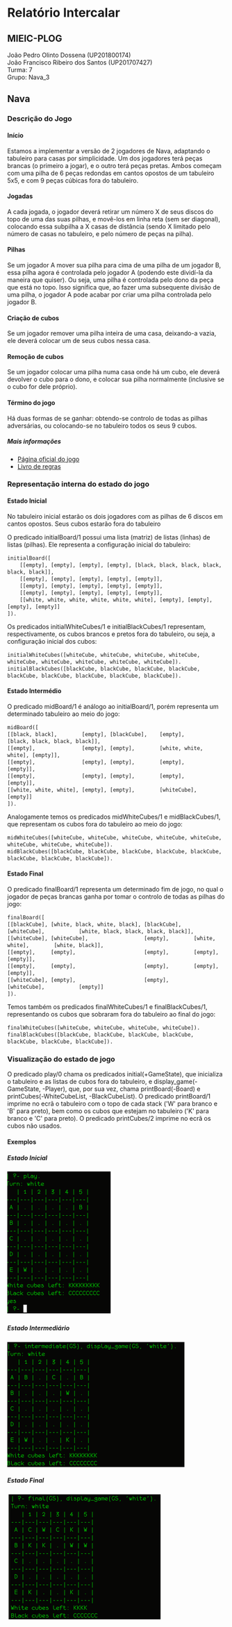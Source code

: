 # Relatório Intercalar
## MIEIC-PLOG

João Pedro Olinto Dossena (UP201800174)  
João Francisco Ribeiro dos Santos (UP201707427)  
Turma: 7  
Grupo: Nava_3  

## Nava

### Descrição do Jogo
#### Início
Estamos a implementar a versão de 2 jogadores de Nava, adaptando o tabuleiro para casas por simplicidade. Um dos jogadores terá peças brancas (o primeiro a jogar), e o outro terá peças pretas. Ambos começam com uma pilha de 6 peças redondas em cantos opostos de um tabuleiro 5x5, e com 9 peças cúbicas fora do tabuleiro.
#### Jogadas
A cada jogada, o jogador deverá retirar um número X de seus discos do topo de uma das suas pilhas, e movê-los em linha reta (sem ser diagonal), colocando essa subpilha a X casas de distância (sendo X limitado pelo número de casas no tabuleiro, e pelo número de peças na pilha).
#### Pilhas
Se um jogador A mover sua pilha para cima de uma pilha de um jogador B, essa pilha agora é controlada pelo jogador A (podendo este dividí-la da maneira que quiser). Ou seja, uma pilha é controlada pelo dono da peça que está no topo. Isso significa que, ao fazer uma subsequente divisão de uma pilha, o jogador A pode acabar por criar uma pilha controlada pelo jogador B.
#### Criação de cubos
Se um jogador remover uma pilha inteira de uma casa, deixando-a vazia, ele deverá colocar um de seus cubos nessa casa.
#### Remoção de cubos
Se um jogador colocar uma pilha numa casa onde há um cubo, ele deverá devolver o cubo para o dono, e colocar sua pilha normalmente (inclusive se o cubo for dele próprio).
#### Término do jogo
Há duas formas de se ganhar: obtendo-se controlo de todas as pilhas adversárias, ou colocando-se no tabuleiro todos os seus 9 cubos. 

##### Mais informações
- [Página oficial do jogo](https://boardgamegeek.com/boardgame/250491/nava)  
- [Livro de regras](./Nava_Final_Rule_Sheet_-_David_Cordell.pdf)

### Representação interna do estado do jogo

#### Estado Inicial
No tabuleiro inicial estarão os dois jogadores com as pilhas de 6 discos em cantos opostos. Seus cubos estarão fora do tabuleiro

O predicado initialBoard/1 possui uma lista (matriz) de listas (linhas) de listas (pilhas). Ele representa a configuração inicial do tabuleiro:

	initialBoard([
		[[empty], [empty], [empty], [empty], [black, black, black, black, black, black]],
		[[empty], [empty], [empty], [empty], [empty]],
		[[empty], [empty], [empty], [empty], [empty]],
		[[empty], [empty], [empty], [empty], [empty]],
		[[white, white, white, white, white, white], [empty], [empty], [empty], [empty]]
	]).

Os predicados initialWhiteCubes/1 e initialBlackCubes/1 representam, respectivamente, os cubos brancos e pretos fora do tabuleiro, ou seja, a configuração inicial dos cubos:

	initialWhiteCubes([whiteCube, whiteCube, whiteCube, whiteCube, whiteCube, whiteCube, whiteCube, whiteCube, whiteCube]).
	initialBlackCubes([blackCube, blackCube, blackCube, blackCube, blackCube, blackCube, blackCube, blackCube, blackCube]).

#### Estado Intermédio
O predicado midBoard/1 é análogo ao initialBoard/1, porém representa um determinado tabuleiro ao meio do jogo:

	midBoard([
    [[black, black],        [empty], [blackCube],    [empty],               [black, black, black, black]],
    [[empty],               [empty], [empty],        [white, white, white], [empty]],
    [[empty],               [empty], [empty],        [empty],               [empty]],
    [[empty],               [empty], [empty],        [empty],               [empty]],
    [[white, white, white], [empty], [empty],        [whiteCube],           [empty]]
    ]).

Analogamente temos os predicados midWhiteCubes/1 e midBlackCubes/1, que representam os cubos fora do tabuleiro ao meio do jogo:

	midWhiteCubes([whiteCube, whiteCube, whiteCube, whiteCube, whiteCube, whiteCube, whiteCube, whiteCube]).
	midBlackCubes([blackCube, blackCube, blackCube, blackCube, blackCube, blackCube, blackCube, blackCube]).


#### Estado Final
O predicado finalBoard/1 representa um determinado fim de jogo, no qual o jogador de peças brancas ganha por tomar o controlo de todas as pilhas do jogo:

	finalBoard([
    [[blackCube], [white, black, white, black], [blackCube],    [whiteCube],           [white, black, black, black, black]],
    [[whiteCube], [whiteCube],                  [empty],        [white, white],        [white, black]],
    [[empty],     [empty],                      [empty],        [empty],               [empty]],
    [[empty],     [empty],                      [empty],        [empty],               [empty]],
    [[whiteCube], [empty],                      [empty],        [whiteCube],           [empty]]
    ]).

Temos também os predicados finalWhiteCubes/1 e finalBlackCubes/1, representando os cubos que sobraram fora do tabuleiro ao final do jogo:

	finalWhiteCubes([whiteCube, whiteCube, whiteCube, whiteCube]).
	finalBlackCubes([blackCube, blackCube, blackCube, blackCube, blackCube, blackCube, blackCube]).


### Visualização do estado de jogo
O predicado play/0 chama os predicados initial(+GameState), que inicializa o tabuleiro e as listas de cubos fora do tabuleiro, e display_game(-GameState, -Player), que, por sua vez, chama printBoard(-Board) e printCubes(-WhiteCubeList, -BlackCubeList). O predicado printBoard/1 imprime no ecrã o tabuleiro com o topo de cada stack ('W' para branco e 'B' para preto), bem como os cubos que estejam no tabuleiro ('K' para branco e 'C' para preto). O predicado printCubes/2 imprime no ecrã os cubos não usados.

#### Exemplos

##### Estado Inicial
![inicial](./imgs/initial.png "Estado Inicial")
##### Estado Intermediário
![intermediário](./imgs/intermediate.png "Estado Intermediário")
##### Estado Final
![final](./imgs/final.png "Estado Final")


